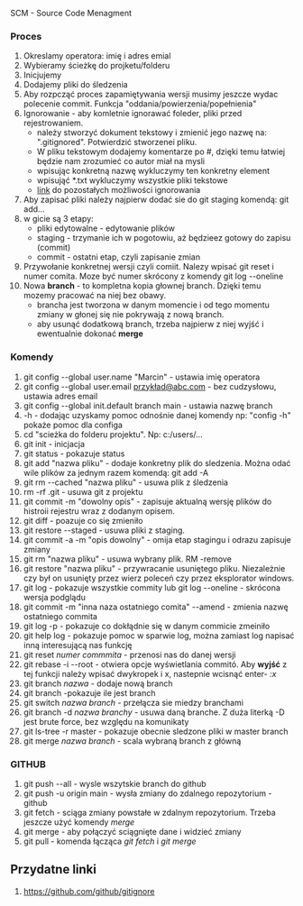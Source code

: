 SCM - Source Code Menagment 
### Proces
1. Okreslamy operatora: imię i adres emial
2. Wybieramy ścieżkę do projketu/folderu
3. Inicjujemy
4. Dodajemy pliki do śledzenia
5. Aby rozpcząć proces zapamiętywania wersji musimy jeszcze wydac polecenie commit. Funkcja "oddania/powierzenia/popełnienia"
6. Ignorowanie - aby komletnie ignorawać foleder, pliki przed rejestrowaniem.
    + należy stworzyć dokument tekstowy i zmienić jego nazwę na: ".gitignored". Potwierdzić stworzenei pliku.
    + W pliku tekstowym dodajemy komentarze po #, dzięki temu łatwiej będzie nam zrozumieć co autor miał na mysli
    + wpisując konkretną nazwę wykluczymy ten konkretny element
    + wpisująć *.txt wykluczymy wszystkie pliki tekstowe
    + [link](https://github.com/github/gitignore) do pozostałych możliwości ignorowania
7. Aby zapisać pliki należy najpierw dodać sie do git staging komendą: git add...
8. w gicie są 3 etapy:
    + pliki edytowalne - edytowanie plików
    + staging - trzymanie ich w pogotowiu, aż będzieez gotowy do zapisu (commit)
    + commit - ostatni etap, czyli zapisanie zmian
9. Przywołanie konkretnej wersji czyli comiit. Nalezy wpisać git reset i numer comita. Moze być numer skrócony z komendy git log --oneline
10. Nowa **branch** - to kompletna kopia głownej branch. Dzięki temu mozemy pracować na niej bez obawy.
    + brancha jest tworzona w danym momencie i od tego momentu zmiany w głonej się nie pokrywają z nową branch. 
    + aby usunąć dodatkową branch, trzeba najpierw z niej wyjść i ewentualnie dokonać **merge** 



### Komendy 
1. git config --global user.name "Marcin" - ustawia imię operatora
2. git config --global user.email przykład@abc.com - bez cudzysłowu, ustawia adres email
3. git config --global init.default branch main  - ustawia nazwę branch
4. -h   - dodając uzyskamy pomoc odnośnie danej komendy np: "config -h" pokaże pomoc dla configa 
5. cd "scieżka do folderu projektu". Np: c:/users/...
6. git init - inicjacja
7. git status - pokazuje status 
8. git add "nazwa pliku" - dodaje konkretny plik do sledzenia. Można odać wile plików za jednym razem komendą: git add -A
9. git rm --cached "nazwa pliku" - usuwa plik z śledzenia
10. rm -rf .git  - usuwa git z projektu
11. git commit -m "dowolny opis" - zapisuje aktualną wersję plików do histroii rejestru wraz z dodanym opisem. 
12. git diff - poazuje co się zmieniło
13. git restore --staged - usuwa pliki z staging. 
14. git commit -a -m "opis dowolny" - omija etap stagingu i odrazu zapisuje zmiany
15. git rm "nazwa pliku" - usuwa wybrany plik. RM -remove
16. git restore "nazwa pliku" - przywracanie usuniętego pliku. Niezależnie czy był on usunięty przez wierz poleceń czy przez eksplorator windows. 
17. git log - pokazuje wszystkie commity lub git log --oneline - skrócona wersja podglądu
18. git commit -m "inna naza ostatniego comita" --amend  - zmienia nazwę ostatniego commita
19. git log -p - pokazuje co dokłądnie się w danym commicie zmeiniło
20. git help log - pokazuje pomoc w sparwie log, można zamiast log napisać inną interesującą nas funkcję
21. git reset *numer commmita* - przenosi nas do danej wersji
22. git rebase -i --root - otwiera opcje wyświetlania commitó. Aby **wyjść** z tej funkcji należy wpisać dwykropek i x, nastepnie wcisnąć enter- *:x*
23. git branch *nazwa* - dodaje nową branch
24. git branch -pokazuje ile jest branch
25. git switch *nazwa branch* - przełącza sie miedzy branchami
26. git branch -d *nazwa branchy* - usuwa daną branche. Z duża literką -D jest brute force, bez względu na komunikaty
26. git ls-tree -r master - pokazuje obecnie sledzone pliki w master branch
27. git merge *nazwa branch* - scala wybraną branch z główną

### GITHUB
1. git push --all - wysle wszytskie branch do github
2. git push -u origin main - wysła zmiany do zdalnego repozytorium -github
3. git fetch - sciąga zmiany powstałe w zdalnym repozytorium. Trzeba jeszcze użyć komendy *merge*
4. git merge - aby połączyć sciągnięte dane i widzieć zmiany
5. git pull - komenda łącząca *git fetch* i *git merge*

## Przydatne linki
1. https://github.com/github/gitignore
